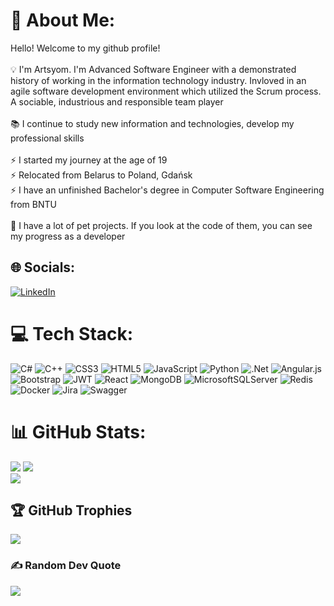 # 💫 About Me:
Hello! Welcome to my github profile!<br><br>💡 I'm Artsyom. I'm Advanced Software Engineer with a demonstrated history of working in the information technology industry. Invloved in an agile software development environment which utilized the Scrum process. A sociable, industrious and responsible team player <br><br>📚 I continue to study new information and technologies, develop my professional skills<br><br>⚡ I started my journey at the age of 19<br>⚡ Relocated from Belarus to Poland, Gdańsk<br>⚡ I have an unfinished Bachelor's degree in Computer Software Engineering from BNTU <br/><br/> 📑 I have a lot of pet projects. If you look at the code of them, you can see my progress as a developer


## 🌐 Socials:
[![LinkedIn](https://img.shields.io/badge/LinkedIn-%230077B5.svg?logo=linkedin&logoColor=white)](https://linkedin.com/in/artyom-kolosov/) 

# 💻 Tech Stack:
![C#](https://img.shields.io/badge/c%23-%23239120.svg?style=for-the-badge&logo=c-sharp&logoColor=white) ![C++](https://img.shields.io/badge/c++-%2300599C.svg?style=for-the-badge&logo=c%2B%2B&logoColor=white) ![CSS3](https://img.shields.io/badge/css3-%231572B6.svg?style=for-the-badge&logo=css3&logoColor=white) ![HTML5](https://img.shields.io/badge/html5-%23E34F26.svg?style=for-the-badge&logo=html5&logoColor=white) ![JavaScript](https://img.shields.io/badge/javascript-%23323330.svg?style=for-the-badge&logo=javascript&logoColor=%23F7DF1E) ![Python](https://img.shields.io/badge/python-3670A0?style=for-the-badge&logo=python&logoColor=ffdd54) ![.Net](https://img.shields.io/badge/.NET-5C2D91?style=for-the-badge&logo=.net&logoColor=white) ![Angular.js](https://img.shields.io/badge/angular.js-%23E23237.svg?style=for-the-badge&logo=angularjs&logoColor=white) ![Bootstrap](https://img.shields.io/badge/bootstrap-%23563D7C.svg?style=for-the-badge&logo=bootstrap&logoColor=white) ![JWT](https://img.shields.io/badge/JWT-black?style=for-the-badge&logo=JSON%20web%20tokens) ![React](https://img.shields.io/badge/react-%2320232a.svg?style=for-the-badge&logo=react&logoColor=%2361DAFB) ![MongoDB](https://img.shields.io/badge/MongoDB-%234ea94b.svg?style=for-the-badge&logo=mongodb&logoColor=white) ![MicrosoftSQLServer](https://img.shields.io/badge/Microsoft%20SQL%20Sever-CC2927?style=for-the-badge&logo=microsoft%20sql%20server&logoColor=white) ![Redis](https://img.shields.io/badge/redis-%23DD0031.svg?style=for-the-badge&logo=redis&logoColor=white) ![Docker](https://img.shields.io/badge/docker-%230db7ed.svg?style=for-the-badge&logo=docker&logoColor=white) ![Jira](https://img.shields.io/badge/jira-%230A0FFF.svg?style=for-the-badge&logo=jira&logoColor=white) ![Swagger](https://img.shields.io/badge/-Swagger-%23Clojure?style=for-the-badge&logo=swagger&logoColor=white)
# 📊 GitHub Stats:
![](https://github-readme-stats.vercel.app/api?username=ArtyomKolosov2&theme=dark&hide_border=false&include_all_commits=true&count_private=true)
![](https://github-readme-streak-stats.herokuapp.com/?user=ArtyomKolosov2&theme=dark&hide_border=false)<br/>
<img src="https://github-readme-stats.vercel.app/api/top-langs/?username=ArtyomKolosov2&theme=dark&hide_border=false&include_all_commits=true&count_private=true">

## 🏆 GitHub Trophies
![](https://github-profile-trophy.vercel.app/?username=ArtyomKolosov2&theme=onedark&no-frame=true&no-bg=true&column=7)

### ✍️ Random Dev Quote
![](https://quotes-github-readme.vercel.app/api?type=horizontal&theme=radical)
